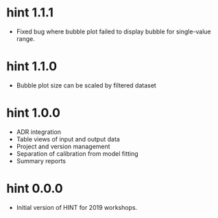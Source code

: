 # hint 1.1.1
* Fixed bug where bubble plot failed to display bubble for single-value range.

# hint 1.1.0

* Bubble plot size can be scaled by filtered dataset

# hint 1.0.0

* ADR integration
* Table views of input and output data
* Project and version management
* Separation of calibration from model fitting
* Summary reports

# hint 0.0.0

* Initial version of HINT for 2019 workshops. 
